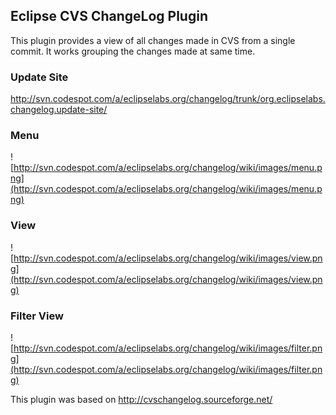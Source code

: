 ## Eclipse CVS ChangeLog Plugin ##

This plugin provides a view of all changes made in CVS from a single commit. It works grouping the changes made at same time.

### Update Site ###
http://svn.codespot.com/a/eclipselabs.org/changelog/trunk/org.eclipselabs.changelog.update-site/

### Menu ###
![http://svn.codespot.com/a/eclipselabs.org/changelog/wiki/images/menu.png](http://svn.codespot.com/a/eclipselabs.org/changelog/wiki/images/menu.png)

### View ###
![http://svn.codespot.com/a/eclipselabs.org/changelog/wiki/images/view.png](http://svn.codespot.com/a/eclipselabs.org/changelog/wiki/images/view.png)

### Filter View ###
![http://svn.codespot.com/a/eclipselabs.org/changelog/wiki/images/filter.png](http://svn.codespot.com/a/eclipselabs.org/changelog/wiki/images/filter.png)


This plugin was based on http://cvschangelog.sourceforge.net/